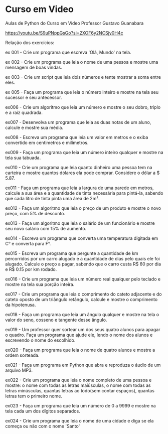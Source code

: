# Curso em Video
 Aulas de Python do Curso em Video
 Professor Gustavo Guanabara
 
 https://youtu.be/S9uPNppGsGo?si=2XOF6y2NCSjy0H4c

 Relação dos exercícios:
 
 ex 001 - Crie um programa que escreva 'Olá, Mundo' na tela.
 
 ex 002 - Crie um programa que leia o nome de uma pessoa e mostre uma mensagem de boas vindas.
 
 ex 003 - Crie um script que leia dois números e tente mostrar a soma entre eles.
 
 ex 005 - Faça um programa que leia o número inteiro e mostre na tela seu sucessor e seu antecessor.

 ex006 - Crie um algoritmo que leia um número e mostre o seu dobro, triplo e a raiz quadrada.

 ex007 - Desenvolva um programa que leia as duas notas de um aluno, calcule e mostre sua média.

 ex008 - Escreva um programa que leia um valor em metros e o exiba convertido em centimetros e milímetros.

 ex009 - Faça um programa que leia um número inteiro qualquer e mostre na tela sua tabuada.

 ex010 - Crie um programa que leia quanto dinheiro uma pessoa tem na carteira e mostre quantos dólares ela pode comprar. Considere o dólar a $ 5.87.

 ex011 - Faça um programa que leia a largura de uma parede em metros, calcule a sua área e a quantidade de tinta necessária para pintá-la, sabendo que cada litro de tinta pinta uma área de 2m².

 ex012 - Faça um algoritmo que leia o preço de um produto e mostre o novo preço, com 5% de desconto.

 ex013 - Faça um algoritmo que leia o salário de um funcionário e mostre seu novo salário com 15% de aumento.

 ex014 - Escreva um programa que converta uma temperatura digitada em C° e converta para F°.

 ex015 - Escreva um programa que pergunte a quantidade de km percorridos por um carro alugado e a quantidade de dias pelo quais ele foi alugado. Calcule o preço a pagar, sabendo que o carro custa R$ 60 por dia e R$ 0.15 por km rodado.

 ex016 - Crie um programa que leia um número real qualquer pelo teclado e mostre na tela sua porção inteira.

 ex017 - Crie um programa que leia o comprimento do cateto adjacente e do cateto oposto de um triângulo retângulo, calcule e mostre o comprimento da hipotenusa.

 ex018 -  Faça um programa que leia um ângulo qualquer e mostre na tela o valor do seno, cosseno e tangente desse ângulo.

ex019 - Um professor quer sortear um dos seus quatro alunos para apagar o quadro. Faça um programa que ajude ele, lendo o nome dos alunos e escrevendo o nome do escolhido.

ex020 - Faça um programa que leia o nome de quatro alunos e mostre a ordem sorteada.

ex021 - Faça um programa em Python que abra e reproduza o áudio de um arquivo MP3.

ex022 - Crie um programa que leia o nome completo de uma pessoa e mostre: o nome com todas as letras maiúsculas, o nome com todas as letras minúsculas, quantas letras ao todo(sem contar espaços), quantas letras tem o primeiro nome.

ex023 - Faça um programa que leia um número de 0 a 9999 e mostre na tela cada um dos dígitos separados.

ex024 - Crie um programa que leia o nome de uma cidade e diga se ela começa ou não com o nome 'Santo'